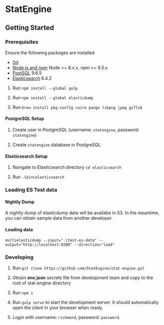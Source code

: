 # StatEngine

## Getting Started

### Prerequisites

Ensure the following packages are installed
- [Git](https://git-scm.com/)
- [Node.js and npm](nodejs.org) Node >= 8.x.x, npm >= 6.5.x
- [PostSQL](https://www.postgresql.org/) 9.6.5
- [Elasticsearch](https://www.postgresql.org/) 6.4.2

1.  Run `npm install --global gulp`

2.  Run `npm install --global elasticdump`

3.  Run `brew install pkg-config cairo pango libpng jpeg giflib`

#### PostgreSQL Setup

1. Create user in PostgreSQL (username: `statengine`, password: `statengine`)

2. Create `statengine` database in PostgreSQL

#### Elasticsearch Setup

1.  Navigate to Elasticsearch directory `cd elasticsearch`

2.  Run `.\bin\elasticsearch`

### Loading ES Test data

#### Nightly Dump

A nightly dump of elasticdump data will be availabe in S3.
In the meantime, you can obtain sample data from another developer.

#### Loading data

```
multielasticdump --input=".\test-es-data" --output="http://localhost:9200" --direction="load"
```

### Developing

1.  Run `git clone https://github.com/StatEngine/stat-engine.git`

2.  Obtain **env.json** secrets file from development team and copy to the root of stat-engine directory

3.  Run `npm i`

4.  Run `gulp serve` to start the development server. It should automatically open the client in your browser when ready.

5.  Login with username: `richmond`, password: `password`.

